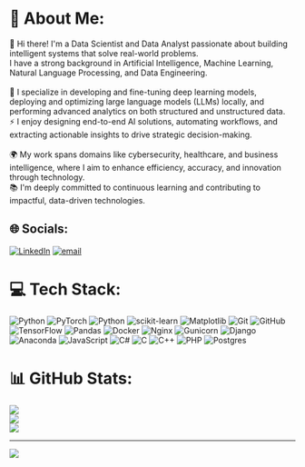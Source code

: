 # 💫 About Me:
👋 Hi there! I'm a Data Scientist and Data Analyst passionate about building intelligent systems that solve real-world problems.<br>I have a strong background in Artificial Intelligence, Machine Learning, Natural Language Processing, and Data Engineering.<br><br>🔬 I specialize in developing and fine-tuning deep learning models, deploying and optimizing large language models (LLMs) locally, and performing advanced analytics on both structured and unstructured data.<br>⚡ I enjoy designing end-to-end AI solutions, automating workflows, and extracting actionable insights to drive strategic decision-making.<br><br>🌍 My work spans domains like cybersecurity, healthcare, and business intelligence, where I aim to enhance efficiency, accuracy, and innovation through technology.<br>📚 I'm deeply committed to continuous learning and contributing to impactful, data-driven technologies.


## 🌐 Socials:
[![LinkedIn](https://img.shields.io/badge/LinkedIn-%230077B5.svg?logo=linkedin&logoColor=white)](www.linkedin.com/in/faisal-ahmed-ms/) [![email](https://img.shields.io/badge/Email-D14836?logo=gmail&logoColor=white)](mailto:faisalahmed634@gmail.com) 

# 💻 Tech Stack:
![Python](https://img.shields.io/badge/python-3670A0?style=for-the-badge&logo=python&logoColor=ffdd54) ![PyTorch](https://img.shields.io/badge/PyTorch-%23EE4C2C.svg?style=for-the-badge&logo=PyTorch&logoColor=white) ![Python](https://img.shields.io/badge/python-3670A0?style=for-the-badge&logo=python&logoColor=ffdd54) ![scikit-learn](https://img.shields.io/badge/scikit--learn-%23F7931E.svg?style=for-the-badge&logo=scikit-learn&logoColor=white) ![Matplotlib](https://img.shields.io/badge/Matplotlib-%23ffffff.svg?style=for-the-badge&logo=Matplotlib&logoColor=black) ![Git](https://img.shields.io/badge/git-%23F05033.svg?style=for-the-badge&logo=git&logoColor=white) ![GitHub](https://img.shields.io/badge/github-%23121011.svg?style=for-the-badge&logo=github&logoColor=white) ![TensorFlow](https://img.shields.io/badge/TensorFlow-%23FF6F00.svg?style=for-the-badge&logo=TensorFlow&logoColor=white) ![Pandas](https://img.shields.io/badge/pandas-%23150458.svg?style=for-the-badge&logo=pandas&logoColor=white) ![Docker](https://img.shields.io/badge/docker-%230db7ed.svg?style=for-the-badge&logo=docker&logoColor=white) ![Nginx](https://img.shields.io/badge/nginx-%23009639.svg?style=for-the-badge&logo=nginx&logoColor=white) ![Gunicorn](https://img.shields.io/badge/gunicorn-%298729.svg?style=for-the-badge&logo=gunicorn&logoColor=white) ![Django](https://img.shields.io/badge/django-%23092E20.svg?style=for-the-badge&logo=django&logoColor=white) ![Anaconda](https://img.shields.io/badge/Anaconda-%2344A833.svg?style=for-the-badge&logo=anaconda&logoColor=white) ![JavaScript](https://img.shields.io/badge/javascript-%23323330.svg?style=for-the-badge&logo=javascript&logoColor=%23F7DF1E) ![C#](https://img.shields.io/badge/c%23-%23239120.svg?style=for-the-badge&logo=csharp&logoColor=white) ![C](https://img.shields.io/badge/c-%2300599C.svg?style=for-the-badge&logo=c&logoColor=white) ![C++](https://img.shields.io/badge/c++-%2300599C.svg?style=for-the-badge&logo=c%2B%2B&logoColor=white) ![PHP](https://img.shields.io/badge/php-%23777BB4.svg?style=for-the-badge&logo=php&logoColor=white) ![Postgres](https://img.shields.io/badge/postgres-%23316192.svg?style=for-the-badge&logo=postgresql&logoColor=white)
# 📊 GitHub Stats:
![](https://github-readme-stats.vercel.app/api?username=fasial634&theme=dark&hide_border=false&include_all_commits=false&count_private=false)<br/>
![](https://nirzak-streak-stats.vercel.app/?user=fasial634&theme=dark&hide_border=false)<br/>
![](https://github-readme-stats.vercel.app/api/top-langs/?username=fasial634&theme=dark&hide_border=false&include_all_commits=false&count_private=false&layout=compact)

---
[![](https://visitcount.itsvg.in/api?id=fasial634&icon=0&color=0)](https://visitcount.itsvg.in)

<!-- Proudly created with GPRM ( https://gprm.itsvg.in ) -->

